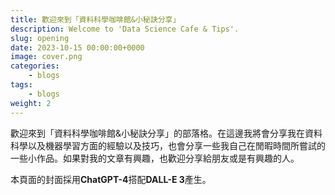```yaml
---
title: 歡迎來到「資料科學咖啡館&小秘訣分享」
description: Welcome to 'Data Science Cafe & Tips'.
slug: opening
date: 2023-10-15 00:00:00+0000
image: cover.png
categories:
    - blogs
tags:
    - blogs
weight: 2 
---
```


歡迎來到「資料科學咖啡館&小秘訣分享」的部落格。在這邊我將會分享我在資料科學以及機器學習方面的經驗以及技巧，也會分享一些我自己在閒暇時間所嘗試的一些小作品。如果對我的文章有興趣，也歡迎分享給朋友或是有興趣的人。

本頁面的封面採用**ChatGPT-4**搭配**DALL-E 3**產生。
